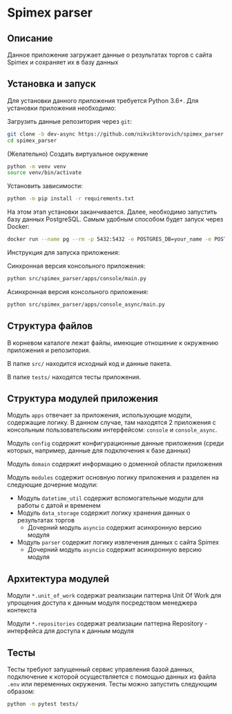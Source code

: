 # Spimex parser
## Описание
Данное приложение загружает данные о результатах торгов с сайта Spimex и сохраняет их в базу данных

## Установка и запуск
Для установки данного приложения требуется Python 3.6+. Для установки приложения необходимо:

Загрузить данные репозитория через `git`:
```bash
git clone -b dev-async https://github.com/nikviktorovich/spimex_parser.git
cd spimex_parser
```

(Желательно) Создать виртуальное окружение
```bash
python -m venv venv
source venv/bin/activate
```

Установить зависимости:
```bash
python -m pip install -r requirements.txt
```

На этом этап установки заканчивается. Далее, необходимо запустить базу данных PostgreSQL. Самым удобным способом будет запуск через Docker:
```bash
docker run --name pg --rm -p 5432:5432 -e POSTGRES_DB=your_name -e POSTGRES_PASSWORD=your_password -d postgres
```

Инструкция для запуска приложения:

Синхронная версия консольного приложения:
```bash
python src/spimex_parser/apps/console/main.py
```

Асинхронная версия консольного приложения:
```bash
python src/spimex_parser/apps/console_async/main.py
```

## Структура файлов
В корневом каталоге лежат файлы, имеющие отношение к окружению приложения и репозитория.

В папке `src/` находится исходный код и данные пакета.

В папке `tests/` находятся тесты приложения.

## Структура модулей приложения
Модуль `apps` отвечает за приложения, использующие модули, содержащие логику. В данном случае, там находятся 2 приложения с консольным пользовательским интерфейсом: `console` и `console_async`.

Модуль `config` содержит конфигурационные данные приложения (среди которых, например, данные для подключения к базе данных)

Модуль `domain` содержит информацию о доменной области приложения

Модуль `modules` содержит основную логику приложения и разделен на следующие дочерние модули:
- Модуль `datetime_util` содержит вспомогательные модули для работы с датой и временем
- Модуль `data_storage` содержит логику хранения данных о результатах торгов
    - Дочерний модуль `asyncio` содержит асинхронную версию модуля
- Модуль `parser` содержит логику извлечения данных с сайта Spimex
    - Дочерний модуль `asyncio` содержит асинхронную версию модуля

## Архитектура модулей
Модули `*.unit_of_work` содержат реализации паттерна Unit Of Work для упрощения доступа к данным модуля посредством менеджера контекста

Модули `*.repositories` содержат реализации паттерна Repository - интерфейса для доступа к данным модуля

## Тесты
Тесты требуют запущенный сервис управления базой данных, подключение к которой осуществляется с помощью данных из файла `.env` или переменных окружения. Тесты можно запустить следующим образом:
```bash
python -m pytest tests/
```
